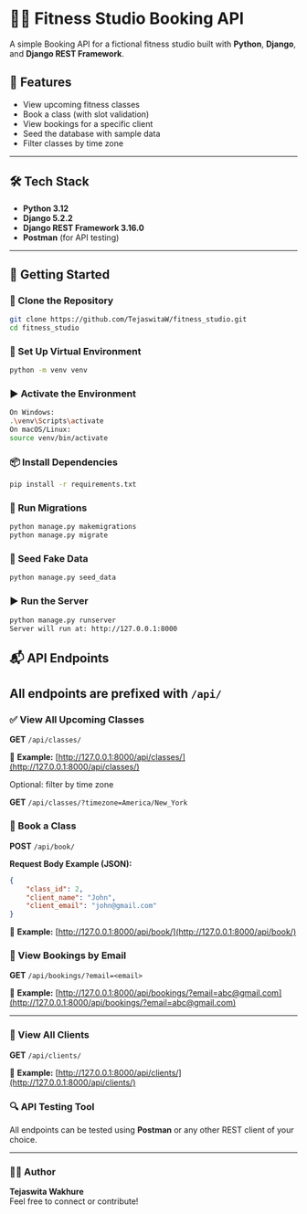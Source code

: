 # 🏋️‍♀️ Fitness Studio Booking API

A simple Booking API for a fictional fitness studio built with **Python**, **Django**, and **Django REST Framework**.

## 🚀 Features

- View upcoming fitness classes
- Book a class (with slot validation)
- View bookings for a specific client
- Seed the database with sample data
- Filter classes by time zone

---

## 🛠️ Tech Stack

- **Python 3.12**
- **Django 5.2.2**
- **Django REST Framework 3.16.0**
- **Postman** (for API testing)

---
## 📂 Getting Started

### 🔁 Clone the Repository

```bash
git clone https://github.com/TejaswitaW/fitness_studio.git
cd fitness_studio
```

### 🧱 Set Up Virtual Environment

```bash
python -m venv venv
```

### ▶️ Activate the Environment

```bash
On Windows:
.\venv\Scripts\activate
On macOS/Linux:
source venv/bin/activate
```

### 📦 Install Dependencies

```bash
pip install -r requirements.txt
```

### 🔄 Run Migrations

```bash
python manage.py makemigrations
python manage.py migrate
```
### 🌱 Seed Fake Data

```bash
python manage.py seed_data
```

### ▶️ Run the Server

```bash
python manage.py runserver
Server will run at: http://127.0.0.1:8000
```

## 📬 API Endpoints

All endpoints are prefixed with `/api/`
---
### ✅ View All Upcoming Classes

**GET** `/api/classes/`  

🔗 **Example:** [http://127.0.0.1:8000/api/classes/](http://127.0.0.1:8000/api/classes/)

Optional: filter by time zone 

**GET** `/api/classes/?timezone=America/New_York`

### 📝 Book a Class

**POST** `/api/book/`

**Request Body Example (JSON):**

```json
{
    "class_id": 2,
    "client_name": "John",
    "client_email": "john@gmail.com"
}
```
🔗 **Example:** [http://127.0.0.1:8000/api/book/](http://127.0.0.1:8000/api/book/)

### 📒 View Bookings by Email

**GET** `/api/bookings/?email=<email>`

🔗 **Example:** [http://127.0.0.1:8000/api/bookings/?email=abc@gmail.com](http://127.0.0.1:8000/api/bookings/?email=abc@gmail.com)

---

### 👥 View All Clients

**GET** `/api/clients/`

🔗 **Example:** [http://127.0.0.1:8000/api/clients/](http://127.0.0.1:8000/api/clients/)

### 🔍 API Testing Tool

All endpoints can be tested using **Postman** or any other REST client of your choice.

---

### 👩‍💻 Author

**Tejaswita Wakhure**  
Feel free to connect or contribute!
